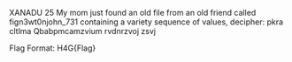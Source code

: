XANADU
25
My mom just found an old file from an old friend called fign3wt0njohn_731 containing a variety sequence of values, decipher: pkra cltlma Qbabpmcamzvium rvdnrzvoj zsvj

Flag Format: H4G{Flag}
